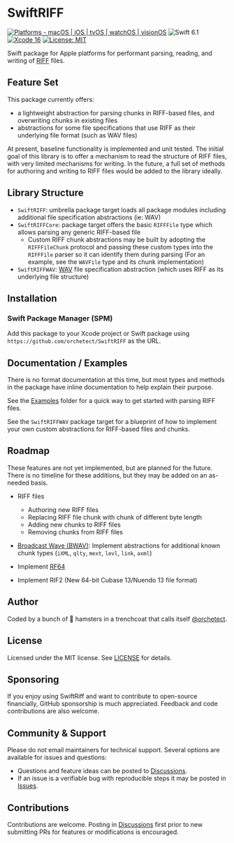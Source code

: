 # SwiftRIFF

[![Platforms - macOS | iOS | tvOS | watchOS | visionOS](https://img.shields.io/badge/platforms-macOS%20|%20iOS%20|%20tvOS%20|%20watchOS%20|%20visionOS-blue.svg?style=flat)](https://developer.apple.com/swift) ![Swift 6.1](https://img.shields.io/badge/Swift-6.1-blue.svg?style=flat) [![Xcode 16](https://img.shields.io/badge/Xcode-16-blue.svg?style=flat)](https://developer.apple.com/swift) [![License: MIT](http://img.shields.io/badge/license-MIT-lightgrey.svg?style=flat)](https://github.com/orchetect/SwiftRIFF/blob/main/LICENSE)

Swift package for Apple platforms for performant parsing, reading, and writing of [RIFF](https://en.wikipedia.org/wiki/Resource_Interchange_File_Format) files.

## Feature Set

This package currently offers:

- a lightweight abstraction for parsing chunks in RIFF-based files, and overwriting chunks in existing files
- abstractions for some file specifications that use RIFF as their underlying file format (such as WAV files)

At present, baseline functionality is implemented and unit tested. The initial goal of this library is to offer a mechanism to read the structure of RIFF files, with very limited mechanisms for writing. In the future, a full set of methods for authoring and writing to RIFF files would be added to the library ideally.

## Library Structure

- `SwiftRIFF`: umbrella package target loads all package modules including additional file specification abstractions (ie: WAV)
- `SwiftRIFFCore`: package target offers the basic `RIFFFile` type which allows parsing any generic RIFF-based file
  - Custom RIFF chunk abstractions may be built by adopting the `RIFFFileChunk` protocol and passing these custom types into the `RIFFFile` parser so it can identify them during parsing (For an example, see the `WAVFile` type and its chunk implementation)
- `SwiftRIFFWAV`: [WAV](https://en.wikipedia.org/wiki/WAV) file specification abstraction (which uses RIFF as its underlying file structure)

## Installation

### Swift Package Manager (SPM)

Add this package to your Xcode project or Swift package using `https://github.com/orchetect/SwiftRIFF` as the URL.

## Documentation / Examples

There is no format documentation at this time, but most types and methods in the package have inline documentation to help explain their purpose.

See the [Examples](Examples) folder for a quick way to get started with parsing RIFF files.

See the `SwiftRIFFWAV` package target for a blueprint of how to implement your own custom abstractions for RIFF-based files and chunks.

## Roadmap

These features are not yet implemented, but are planned for the future. There is no timeline for these additions, but they may be added on an as-needed basis.

- RIFF files

  - Authoring new RIFF files
  - Replacing RIFF file chunk with chunk of different byte length
  - Adding new chunks to RIFF files
  - Removing chunks from RIFF files
- [Broadcast Wave (BWAV)](https://en.wikipedia.org/wiki/Broadcast_Wave_Format): Implement abstractions for additional known chunk types
  (`iXML`, `qlty`, `mext`, `levl`, `link`, `axml`)
- Implement [RF64](https://en.wikipedia.org/wiki/RF64)
- Implement RIF2 (New 64-bit Cubase 13/Nuendo 13 file format)

## Author

Coded by a bunch of 🐹 hamsters in a trenchcoat that calls itself [@orchetect](https://github.com/orchetect).

## License

Licensed under the MIT license. See [LICENSE](https://github.com/orchetect/SwiftRIFF/blob/master/LICENSE) for details.

## Sponsoring

If you enjoy using SwiftRiff and want to contribute to open-source financially, GitHub sponsorship is much appreciated. Feedback and code contributions are also welcome.

## Community & Support

Please do not email maintainers for technical support. Several options are available for issues and questions:

- Questions and feature ideas can be posted to [Discussions](https://github.com/orchetect/SwiftRIFF/discussions).
- If an issue is a verifiable bug with reproducible steps it may be posted in [Issues](https://github.com/orchetect/SwiftRIFF/issues).

## Contributions

Contributions are welcome. Posting in [Discussions](https://github.com/orchetect/SwiftRIFF/discussions) first prior to new submitting PRs for features or modifications is encouraged.